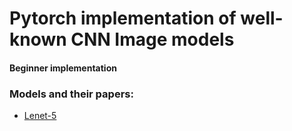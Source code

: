 # Pytorch implementation of well-known CNN Image models

#### Beginner implementation

### Models and their papers:

- [Lenet-5](http://yann.lecun.com/exdb/publis/pdf/lecun-98.pdf)

